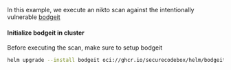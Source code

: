 <!--
SPDX-FileCopyrightText: the secureCodeBox authors
SPDX-License-Identifier: Apache-2.0
-->

In this example, we execute an nikto scan against the intentionally vulnerable [bodgeit](https://github.com/psiinon/bodgeit)


#### Initialize bodgeit in cluster

Before executing the scan, make sure to setup bodgeit
```bash
helm upgrade --install bodgeit oci://ghcr.io/securecodebox/helm/bodgeit --wait
```
